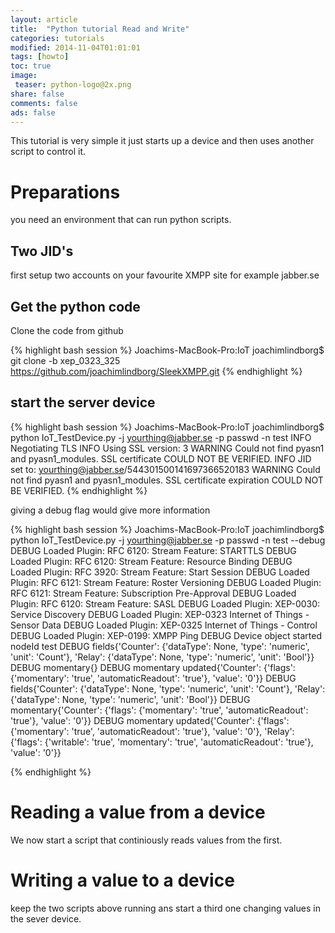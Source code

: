```yaml
---
layout: article
title:  "Python tutorial Read and Write"
categories: tutorials
modified: 2014-11-04T01:01:01
tags: [howto]
toc: true
image:
 teaser: python-logo@2x.png 
share: false
comments: false
ads: false
---
```



This tutorial is very simple it just starts up a device and then uses another script to control it.
# Preparations
you need an environment that can run python scripts. 

## Two JID's
first setup two accounts on your favourite XMPP site for example jabber.se

## Get the python code

Clone the code from github

{% highlight bash session %}
Joachims-MacBook-Pro:IoT joachimlindborg$ git clone -b xep_0323_325 https://github.com/joachimlindborg/SleekXMPP.git 
{% endhighlight %}


## start the server device

{% highlight bash session %}
Joachims-MacBook-Pro:IoT joachimlindborg$ python IoT_TestDevice.py -j yourthing@jabber.se -p passwd -n test 
INFO     Negotiating TLS
INFO     Using SSL version: 3
WARNING  Could not find pyasn1 and pyasn1_modules. SSL certificate COULD NOT BE VERIFIED.
INFO     JID set to: yourthing@jabber.se/544301500141697366520183
WARNING  Could not find pyasn1 and pyasn1_modules. SSL certificate expiration COULD NOT BE VERIFIED.
{% endhighlight %}

giving a debug flag would give more information

{% highlight bash session %}
Joachims-MacBook-Pro:IoT joachimlindborg$ python IoT_TestDevice.py -j yourthing@jabber.se -p passwd -n test --debug
DEBUG    Loaded Plugin: RFC 6120: Stream Feature: STARTTLS
DEBUG    Loaded Plugin: RFC 6120: Stream Feature: Resource Binding
DEBUG    Loaded Plugin: RFC 3920: Stream Feature: Start Session
DEBUG    Loaded Plugin: RFC 6121: Stream Feature: Roster Versioning
DEBUG    Loaded Plugin: RFC 6121: Stream Feature: Subscription Pre-Approval
DEBUG    Loaded Plugin: RFC 6120: Stream Feature: SASL
DEBUG    Loaded Plugin: XEP-0030: Service Discovery
DEBUG    Loaded Plugin: XEP-0323 Internet of Things - Sensor Data
DEBUG    Loaded Plugin: XEP-0325 Internet of Things - Control
DEBUG    Loaded Plugin: XEP-0199: XMPP Ping
DEBUG    Device object started nodeId test
DEBUG    fields{'Counter': {'dataType': None, 'type': 'numeric', 'unit': 'Count'}, 'Relay': {'dataType': None, 'type': 'numeric', 'unit': 'Bool'}}
DEBUG    momentary{}
DEBUG    momentary updated{'Counter': {'flags': {'momentary': 'true', 'automaticReadout': 'true'}, 'value': '0'}}
DEBUG    fields{'Counter': {'dataType': None, 'type': 'numeric', 'unit': 'Count'}, 'Relay': {'dataType': None, 'type': 'numeric', 'unit': 'Bool'}}
DEBUG    momentary{'Counter': {'flags': {'momentary': 'true', 'automaticReadout': 'true'}, 'value': '0'}}
DEBUG    momentary updated{'Counter': {'flags': {'momentary': 'true', 'automaticReadout': 'true'}, 'value': '0'}, 'Relay': {'flags': {'writable': 'true', 'momentary': 'true', 'automaticReadout': 'true'}, 'value': '0'}}

{% endhighlight %}


# Reading a value from a device
We now start a script that continiously reads values from the first.

# Writing a value to a device
keep the two scripts above running ans start a third one changing values in the sever device. 
